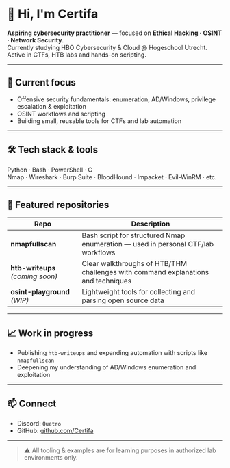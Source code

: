 # 👋 Hi, I'm Certifa

**Aspiring cybersecurity practitioner** — focused on **Ethical Hacking · OSINT · Network Security**.  
Currently studying HBO Cybersecurity & Cloud @ Hogeschool Utrecht. Active in CTFs, HTB labs and hands-on scripting.

---

## 🔭 Current focus
- Offensive security fundamentals: enumeration, AD/Windows, privilege escalation & exploitation  
- OSINT workflows and scripting  
- Building small, reusable tools for CTFs and lab automation

---

## 🛠 Tech stack & tools
Python · Bash · PowerShell · C  
Nmap · Wireshark · Burp Suite · BloodHound · Impacket · Evil-WinRM · etc.

---

## 📌 Featured repositories
| Repo | Description |
|------|-------------|
| **nmapfullscan** | Bash script for structured Nmap enumeration — used in personal CTF/lab workflows |
| **htb-writeups** *(coming soon)* | Clear walkthroughs of HTB/THM challenges with command explanations and techniques |
| **osint-playground** *(WIP)* | Lightweight tools for collecting and parsing open source data |

---

## 📈 Work in progress
- Publishing `htb-writeups` and expanding automation with scripts like `nmapfullscan`  
- Deepening my understanding of AD/Windows enumeration and exploitation

---

## 📫 Connect
- Discord: `Quetro`
- GitHub: [github.com/Certifa](https://github.com/Certifa)

---

> ⚠️ All tooling & examples are for learning purposes in authorized lab environments only.
